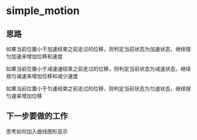 # simple_motion

思路
---
如果当前位置小于加速结束之前走过的位移，则判定当前状态为加速状态，继续按匀加速来增加位移和速度


如果当前位置小于减速速结束之前走过的位移，则判定当前状态为减速状态，继续按匀减速来增加位移和减少速度


如果当前位置小于匀速结束之前走过的位移，则判定当前状态为匀速状态，继续按匀速来增加位移

下一步要做的工作
---
思考如何加入曲线图形显示
